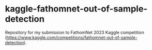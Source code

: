 # kaggle-fathomnet-out-of-sample-detection
Repository for my submission to FathomNet 2023 Kaggle competition (https://www.kaggle.com/competitions/fathomnet-out-of-sample-detection).
